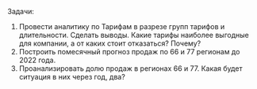 Задачи: 
1. Провести аналитику по Тарифам в разрезе групп тарифов и длительности. Сделать выводы. Какие тарифы наиболее выгодные для компании, а от каких стоит отказаться? Почему?	  									
2. Построить помесячный прогноз продаж по 66 и 77 регионам до 2022 года.										
3. Проанализировать долю продаж в регионах 66 и 77. Какая будет ситуация в них через год, два?										

